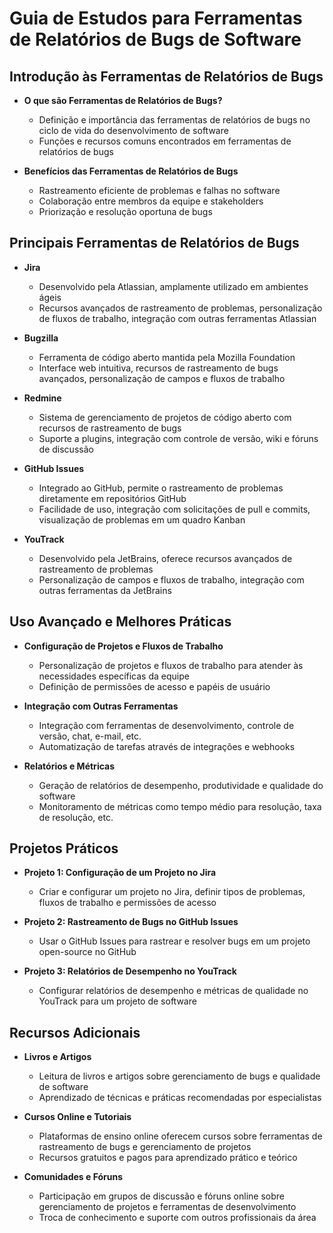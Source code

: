 # Guia de Estudos para Ferramentas de Relatórios de Bugs de Software

## Introdução às Ferramentas de Relatórios de Bugs

- **O que são Ferramentas de Relatórios de Bugs?**
  - Definição e importância das ferramentas de relatórios de bugs no ciclo de vida do desenvolvimento de software
  - Funções e recursos comuns encontrados em ferramentas de relatórios de bugs

- **Benefícios das Ferramentas de Relatórios de Bugs**
  - Rastreamento eficiente de problemas e falhas no software
  - Colaboração entre membros da equipe e stakeholders
  - Priorização e resolução oportuna de bugs

## Principais Ferramentas de Relatórios de Bugs

- **Jira**
  - Desenvolvido pela Atlassian, amplamente utilizado em ambientes ágeis
  - Recursos avançados de rastreamento de problemas, personalização de fluxos de trabalho, integração com outras ferramentas Atlassian

- **Bugzilla**
  - Ferramenta de código aberto mantida pela Mozilla Foundation
  - Interface web intuitiva, recursos de rastreamento de bugs avançados, personalização de campos e fluxos de trabalho

- **Redmine**
  - Sistema de gerenciamento de projetos de código aberto com recursos de rastreamento de bugs
  - Suporte a plugins, integração com controle de versão, wiki e fóruns de discussão

- **GitHub Issues**
  - Integrado ao GitHub, permite o rastreamento de problemas diretamente em repositórios GitHub
  - Facilidade de uso, integração com solicitações de pull e commits, visualização de problemas em um quadro Kanban

- **YouTrack**
  - Desenvolvido pela JetBrains, oferece recursos avançados de rastreamento de problemas
  - Personalização de campos e fluxos de trabalho, integração com outras ferramentas da JetBrains

## Uso Avançado e Melhores Práticas

- **Configuração de Projetos e Fluxos de Trabalho**
  - Personalização de projetos e fluxos de trabalho para atender às necessidades específicas da equipe
  - Definição de permissões de acesso e papéis de usuário

- **Integração com Outras Ferramentas**
  - Integração com ferramentas de desenvolvimento, controle de versão, chat, e-mail, etc.
  - Automatização de tarefas através de integrações e webhooks

- **Relatórios e Métricas**
  - Geração de relatórios de desempenho, produtividade e qualidade do software
  - Monitoramento de métricas como tempo médio para resolução, taxa de resolução, etc.

## Projetos Práticos

- **Projeto 1: Configuração de um Projeto no Jira**
  - Criar e configurar um projeto no Jira, definir tipos de problemas, fluxos de trabalho e permissões de acesso

- **Projeto 2: Rastreamento de Bugs no GitHub Issues**
  - Usar o GitHub Issues para rastrear e resolver bugs em um projeto open-source no GitHub

- **Projeto 3: Relatórios de Desempenho no YouTrack**
  - Configurar relatórios de desempenho e métricas de qualidade no YouTrack para um projeto de software

## Recursos Adicionais

- **Livros e Artigos**
  - Leitura de livros e artigos sobre gerenciamento de bugs e qualidade de software
  - Aprendizado de técnicas e práticas recomendadas por especialistas

- **Cursos Online e Tutoriais**
  - Plataformas de ensino online oferecem cursos sobre ferramentas de rastreamento de bugs e gerenciamento de projetos
  - Recursos gratuitos e pagos para aprendizado prático e teórico

- **Comunidades e Fóruns**
  - Participação em grupos de discussão e fóruns online sobre gerenciamento de projetos e ferramentas de desenvolvimento
  - Troca de conhecimento e suporte com outros profissionais da área
